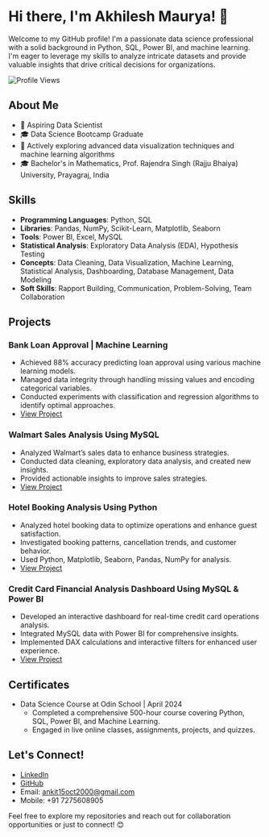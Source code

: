 # Hi there, I'm Akhilesh Maurya! 👋

Welcome to my GitHub profile! I'm a passionate data science professional with a solid background in Python, SQL, Power BI, and machine learning. I'm eager to leverage my skills to analyze intricate datasets and provide valuable insights that drive critical decisions for organizations.

![Profile Views](https://komarev.com/ghpvc/?username=AkhileshMauryaa&color=blue)

## About Me

- 💼 Aspiring Data Scientist
- 🎓 Data Science Bootcamp Graduate
- 🌱 Actively exploring advanced data visualization techniques and machine learning algorithms
- 🎓 Bachelor's in Mathematics, Prof. Rajendra Singh (Rajju Bhaiya) University, Prayagraj, India

## Skills

- **Programming Languages**: Python, SQL
- **Libraries**: Pandas, NumPy, Scikit-Learn, Matplotlib, Seaborn
- **Tools**: Power BI, Excel, MySQL
- **Statistical Analysis**: Exploratory Data Analysis (EDA), Hypothesis Testing
- **Concepts**: Data Cleaning, Data Visualization, Machine Learning, Statistical Analysis, Dashboarding, Database Management, Data Modeling
- **Soft Skills**: Rapport Building, Communication, Problem-Solving, Team Collaboration

## Projects

### Bank Loan Approval | Machine Learning
- Achieved 88% accuracy predicting loan approval using various machine learning models.
- Managed data integrity through handling missing values and encoding categorical variables.
- Conducted experiments with classification and regression algorithms to identify optimal approaches.
- [View Project](LINK)

### Walmart Sales Analysis Using MySQL
- Analyzed Walmart’s sales data to enhance business strategies.
- Conducted data cleaning, exploratory data analysis, and created new insights.
- Provided actionable insights to improve sales strategies.
- [View Project](LINK)

### Hotel Booking Analysis Using Python
- Analyzed hotel booking data to optimize operations and enhance guest satisfaction.
- Investigated booking patterns, cancellation trends, and customer behavior.
- Used Python, Matplotlib, Seaborn, Pandas, NumPy for analysis.
- [View Project](LINK)

### Credit Card Financial Analysis Dashboard Using MySQL & Power BI
- Developed an interactive dashboard for real-time credit card operations analysis.
- Integrated MySQL data with Power BI for comprehensive insights.
- Implemented DAX calculations and interactive filters for enhanced user experience.
- [View Project](LINK)

## Certificates

- Data Science Course at Odin School | April 2024
  - Completed a comprehensive 500-hour course covering Python, SQL, Power BI, and Machine Learning.
  - Engaged in live online classes, assignments, projects, and quizzes.
  
## Let's Connect!

- [LinkedIn](https://www.linkedin.com/in/akhilesh-mauryaa)
- [GitHub](https://github.com/AkhileshMauryaa)
- Email: ankit15oct2000@gmail.com
- Mobile: +91 7275608905

Feel free to explore my repositories and reach out for collaboration opportunities or just to connect! 😊

